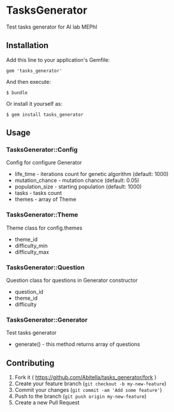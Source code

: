 # TasksGenerator

Test tasks generator for AI lab MEPhI

## Installation

Add this line to your application's Gemfile:

    gem 'tasks_generator'

And then execute:

    $ bundle

Or install it yourself as:

    $ gem install tasks_generator

## Usage

### TasksGenerator::Config
Config for configure Generator
* life_time - iterations count for genetic algorithm (default: 1000)
* mutation_chance - mutation chance (default: 0.05)
* population_size - starting population (default: 1000)
* tasks - tasks count
* themes - array of Theme

### TasksGenerator::Theme
Theme class for config.themes  
* theme_id
* difficulty_min
* difficulty_max

### TasksGenerator::Question
Question class for questions in Generator constructor
* question_id
* theme_id
* difficulty

### TasksGenerator::Generator
Test tasks generator
* generate() - this method returns array of questions

## Contributing

1. Fork it ( https://github.com/Abitella/tasks_generator/fork )
2. Create your feature branch (`git checkout -b my-new-feature`)
3. Commit your changes (`git commit -am 'Add some feature'`)
4. Push to the branch (`git push origin my-new-feature`)
5. Create a new Pull Request
